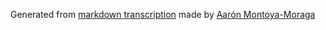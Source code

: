 Generated from [markdown transcription](https://github.com/montoyamoraga/drum-machine-patterns) made by [Aarón Montoya-Moraga](https://github.com/montoyamoraga)
